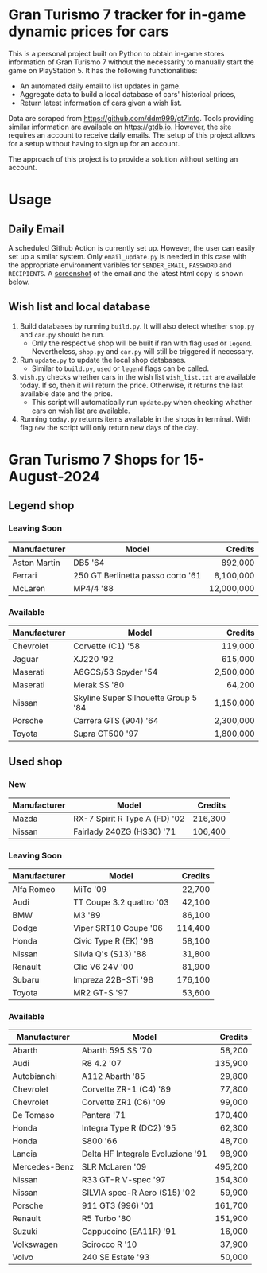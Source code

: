# Gran Turismo 7 tracker for in-game dynamic prices for cars

This is a personal project built on Python to obtain in-game stores information of Gran Turismo 7 without the necessarity to manually start the game on PlayStation 5. It has the following functionalities:

- An automated daily email to list updates in game.
- Aggregate data to build a local database of cars' historical prices,
- Return latest information of cars given a wish list.

Data are scraped from https://github.com/ddm999/gt7info. Tools providing similar information are available on https://gtdb.io. However, the site requires an account to receive daily emails. The setup of this project allows for a setup without having to sign up for an account.

The approach of this project is to provide a solution without setting an account.

# Usage

## Daily Email

A scheduled Github Action is currently set up. However, the user can easily set up a similar system. Only `email_update.py` is needed in this case with the appropriate environment varibles for `SENDER_EMAIL`, `PASSWORD` and `RECIPIENTS`. A [screenshot](https://raw.githubusercontent.com/marcohoucheng/Gran-Turismo-7-Price-Tracker/main/data/email_screenshot.png) of the email and the latest html copy is shown below.

## Wish list and local database

1. Build databases by running `build.py`. It will also detect whether `shop.py` and `car.py` should be run.
    - Only the respective shop will be built if ran with flag `used` or `legend`. Nevertheless, `shop.py` and `car.py` will still be triggered if necessary.
2. Run `update.py` to update the local shop databases.
    - Similar to `build.py`, `used` or `legend` flags can be called.
3. `wish.py` checks whether cars in the wish list `wish_list.txt` are available today. If so, then it will return the price. Otherwise, it returns the last available date and the price.
    - This script will automatically run `update.py` when checking whather cars on wish list are available.
4. Running `today.py` returns items available in the shops in terminal. With flag `new` the script will only return new days of the day.


# Gran Turismo 7 Shops for 15-August-2024



## Legend shop

### Leaving Soon
 | Manufacturer | Model | Credits |
 | --- | --- | --: |
|Aston Martin|DB5 '64|892,000|
|Ferrari|250 GT Berlinetta passo corto '61|8,100,000|
|McLaren|MP4/4 '88|12,000,000|

### Available
 | Manufacturer | Model | Credits |
 | --- | --- | --: |
|Chevrolet|Corvette (C1) '58|119,000|
|Jaguar|XJ220 '92|615,000|
|Maserati|A6GCS/53 Spyder '54|2,500,000|
|Maserati|Merak SS '80|64,200|
|Nissan|Skyline Super Silhouette Group 5 '84|1,150,000|
|Porsche|Carrera GTS (904) '64|2,300,000|
|Toyota|Supra GT500 '97|1,800,000|


## Used shop

### New
 | Manufacturer | Model | Credits |
 | --- | --- | --: |
|Mazda|RX-7 Spirit R Type A (FD) '02|216,300|
|Nissan|Fairlady 240ZG (HS30) '71|106,400|

### Leaving Soon
 | Manufacturer | Model | Credits |
 | --- | --- | --: |
|Alfa Romeo|MiTo '09|22,700|
|Audi|TT Coupe 3.2 quattro '03|42,100|
|BMW|M3 '89|86,100|
|Dodge|Viper SRT10 Coupe '06|114,400|
|Honda|Civic Type R (EK) '98|58,100|
|Nissan|Silvia Q's (S13) '88|31,800|
|Renault|Clio V6 24V '00|81,900|
|Subaru|Impreza 22B-STi '98|176,100|
|Toyota|MR2 GT-S '97|53,600|

### Available
 | Manufacturer | Model | Credits |
 | --- | --- | --: |
|Abarth|Abarth 595 SS '70|58,200|
|Audi|R8 4.2 '07|135,900|
|Autobianchi|A112 Abarth '85|29,800|
|Chevrolet|Corvette ZR-1 (C4) '89|77,800|
|Chevrolet|Corvette ZR1 (C6) '09|99,000|
|De Tomaso|Pantera '71|170,400|
|Honda|Integra Type R (DC2) '95|62,300|
|Honda|S800 '66|48,700|
|Lancia|Delta HF Integrale Evoluzione '91|98,900|
|Mercedes-Benz|SLR McLaren '09|495,200|
|Nissan|R33 GT-R V-spec '97|154,300|
|Nissan|SILVIA spec-R Aero (S15) '02|59,900|
|Porsche|911 GT3 (996) '01|161,700|
|Renault|R5 Turbo '80|151,900|
|Suzuki|Cappuccino (EA11R) '91|16,000|
|Volkswagen|Scirocco R '10|37,900|
|Volvo|240 SE Estate '93|50,000|
